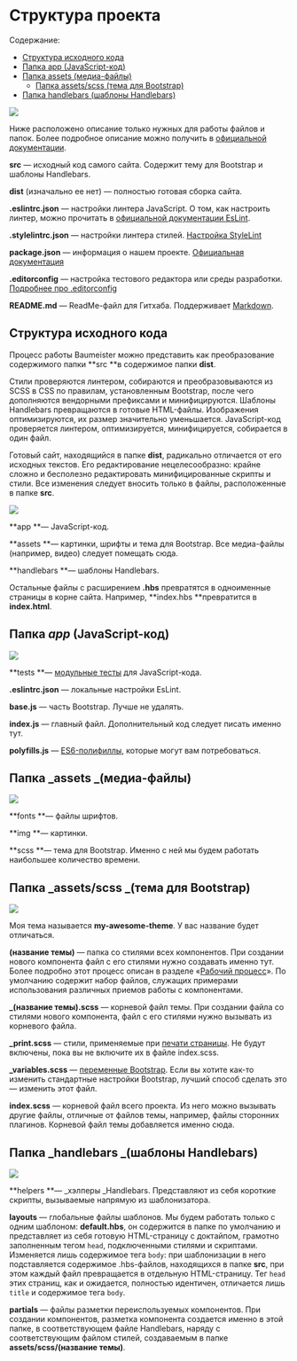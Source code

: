 # Структура проекта

Содержание:

* [Структура исходного кода](#структура-исходного-кода)
* [Папка app \(JavaScript-код\)](#папка-app-javascript-код)
* [Папка assets \(медиа-файлы\)](#папка-assets-медиа-файлы)
  * [Папка assets/scss \(тема для Bootstrap\)](#папка-assetsscss-тема-для-bootstrap)
* [Папка handlebars \(шаблоны Handlebars\)](#папка-handlebars-шаблоны-handlebars)

![](/assets/structure.png)

Ниже расположено описание только нужных для работы файлов и папок. Более подробное описание можно получить в [официальной документации](https://github.com/micromata/Baumeister/blob/master/README.md).

**src** — исходный код самого сайта. Содержит тему для Bootstrap и шаблоны Handlebars.

**dist** \(изначально ее нет\) — полностью готовая сборка сайта.

**.eslintrc.json** — настройки линтера JavaScript. О том, как настроить линтер, можно прочитать в [официальной документации EsLint](https://eslint.org/docs/user-guide/configuring).

**.stylelintrc.json** — настройки линтера стилей. [Настройка StyleLint](https://stylelint.io/user-guide/configuration/)

**package.json** — информация о нашем проекте. [Официальная документация](https://docs.npmjs.com/files/package.json)

**.editorconfig** — настройка тестового редактора или среды разработки. [Подробнее про .editorconfig](http://editorconfig.org/)

**README.md** — ReadMe-файл для Гитхаба. Поддерживает [Markdown](https://ru.wikipedia.org/wiki/Markdown).

## Структура исходного кода

Процесс работы Baumeister можно представить как преобразование содержимого папки **src **в содержимое папки **dist**.

Стили проверяются линтером, собираются и преобразовываются из SCSS в CSS по правилам, установленным Bootstrap, после чего дополняются вендорными префиксами и минифицируются. Шаблоны Handlebars превращаются в готовые HTML-файлы. Изображения оптимизируются, их размер значительно уменьшается. JavaScript-код проверяется линтером, оптимизируется, минифицируется, собирается в один файл.

Готовый сайт, находящийся в папке **dist**, радикально отличается от его исходных текстов. Его редактирование нецелесообразно: крайне сложно и бесполезно редактировать минифицированные скрипты и стили. Все изменения следует вносить только в файлы, расположенные в папке **src**.

![](/assets/structure1.png)

**app **— JavaScript-код.

**assets **— картинки, шрифты и тема для Bootstrap. Все медиа-файлы \(например, видео\) следует помещать сюда.

**handlebars **— шаблоны Handlebars.

Остальные файлы с расширением **.hbs** превратятся в одноименные страницы в корне сайта. Например, **index.hbs **превратится в **index.html**.

## Папка _app_ \(JavaScript-код\)

![](/assets/Crepostestsrcapp.png)

**tests **— [модульные тесты](https://ru.wikipedia.org/wiki/Модульное_тестирование) для JavaScript-кода.

**.eslintrc.json** — локальные настройки EsLint.

**base.js** — часть Bootstrap. Лучше не удалять.

**index.js** — главный файл. Дополнительный код следует писать именно тут.

**polyfills.js** — [ES6-полифиллы](https://learn.javascript.ru/dom-polyfill), которые могут вам потребоваться.

## Папка _assets _\(медиа-файлы\)

![](/assets/Crepostestsrcassets.png)

**fonts **— файлы шрифтов.

**img **— картинки.

**scss **— тема для Bootstrap. Именно с ней мы будем работать наибольшее количество времени.

## Папка _assets/scss _\(тема для Bootstrap\)

![](/assets/Crepostestsrcassetsscss.png)

Моя тема называется **my-awesome-theme**. У вас название будет отличаться.

**\(название темы\)** — папка со стилями всех компонентов. При создании нового компонента файл с его стилями нужно создавать именно тут. Более подробно этот процесс описан в разделе «[Рабочий процесс](/rabochii-protsess.md)». По умолчанию содержит набор файлов, служащих примерами использования различных приемов работы с компонентами.

**\_\(название темы\).scss** — корневой файл темы. При создании файла со стилями нового компонента, файл с его стилями нужно вызывать из корневого файла.

**\_print.scss** — стили, применяемые при [печати страницы](https://habrahabr.ru/post/160997/). Не будут включены, пока вы не включите их в файле index.scss.

**\_variables.scss** — [переменные Bootstrap](https://getbootstrap.com/docs/4.0/getting-started/options/#customizing-variables). Если вы хотите как-то изменить стандартные настройки Bootstrap, лучший способ сделать это — изменить этот файл.

**index.scss** — корневой файл всего проекта. Из него можно вызывать другие файлы, отличные от файлов темы, например, файлы сторонних плагинов. Корневой файл темы добавляется именно сюда.

## Папка _handlebars _\(шаблоны Handlebars\)

![](/assets/Crepostestsrchandlebars.png)

**helpers **— \_хэлперы \_Handlebars. Представляют из себя короткие скрипты, вызываемые напрямую из шаблонизатора.

**layouts** — глобальные файлы шаблонов. Мы будем работать только с одним шаблоном: **default.hbs**, он содержится в папке по умолчанию и представляет из себя готовую HTML-страницу с доктайпом, грамотно заполненным тегом `head`, подключенными стилями и скриптами. Изменяется лишь содержимое тега `body`: при шаблонизации в него подставляется содержимое .hbs-файлов, находящихся в папке **src**, при этом каждый файл превращается в отдельную HTML-страницу. Тег `head` этих страниц, как и ожидается, полностью идентичен, отличается лишь `title` и содержимое тега `body`.

**partials** — файлы разметки переиспользуемых компонентов. При создании компонентов, разметка компонента создается именно в этой папке, в соответствующем файле Handlebars, наряду с соответствующим файлом стилей, создаваемым в папке **assets/scss/\(название темы\)**.

